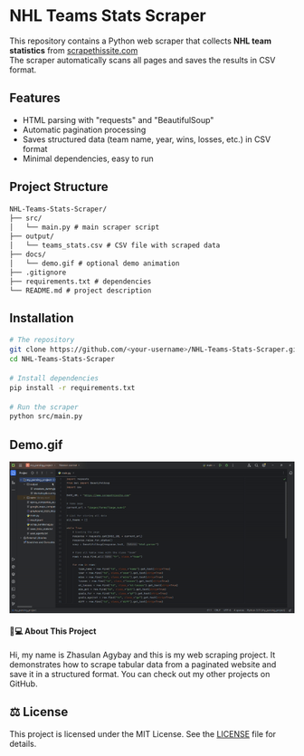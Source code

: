 # NHL Teams Stats Scraper

This repository contains a Python web scraper that collects **NHL team statistics** from [scrapethissite.com](https://www.scrapethissite.com/pages/forms/)  
The scraper automatically scans all pages and saves the results in CSV format.

## Features
- HTML parsing with "requests" and "BeautifulSoup"
- Automatic pagination processing
- Saves structured data (team name, year, wins, losses, etc.) in CSV format
- Minimal dependencies, easy to run


## Project Structure
```
NHL-Teams-Stats-Scraper/
├── src/ 
│   └── main.py # main scraper script
├── output/ 
│   └── teams_stats.csv # CSV file with scraped data 
├── docs/
│   └── demo.gif # optional demo animation
├── .gitignore
├── requirements.txt # dependencies 
└── README.md # project description
```

## Installation
```bash
# The repository
git clone https://github.com/<your-username>/NHL-Teams-Stats-Scraper.git
cd NHL-Teams-Stats-Scraper

# Install dependencies
pip install -r requirements.txt

# Run the scraper
python src/main.py
```

## Demo.gif
![Demo_GIF](https://github.com/Zhasulan-Agybay/NHL-Teams-Stats-Scraper/blob/main/NHL%20Teams%20Stats%20Scraper/GIF/demo.gif)

#### 👨💻 About This Project

Hi, my name is Zhasulan Agybay and this is my web scraping project. It demonstrates how to scrape tabular data from a paginated website and save it in a structured format. You can check out my other projects on GitHub.


## ⚖️ License

This project is licensed under the MIT License. See the [LICENSE](./LICENSE) file for details.
